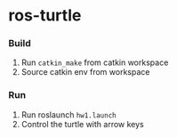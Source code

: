 # ros-turtle

### Build
1. Run `catkin_make` from catkin workspace
2. Source catkin env from workspace

### Run
1. Run roslaunch `hw1.launch`  
2. Control the turtle with arrow keys
